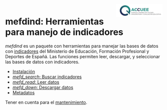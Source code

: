 
<img src="man/figures/accuee.png" align="right" width="150"/>

# mefdind: Herramientas para manejo de indicadores

*mefdind* es un paquete con herramientas para manejar las bases de datos
con
[indicadores](https://www.educacionyfp.gob.es/servicios-al-ciudadano/estadisticas/no-universitaria.html)
del Ministerio de Educación, Formación Profesional y Deportes de Españá.
Las funciones permiten leer, descargar, y seleccionar las bases de datos
con indicadores.

- [Instalación](install.md)
- [*mefd_search*: Buscar indicadores](search.md)
- [*mefd_read*: Leer datos](import.md)
- [*mefd_down*: Descargar datos](save.md)
- [Metadatos](meta.md)

Tener en cuenta para el [mantenimiento](maintenance.md).
